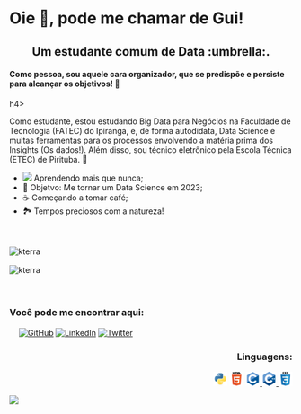 <h1>Oie 👋, pode me chamar de Gui!</h1>

<h2 align ="center">Um estudante comum de Data :umbrella:.</h2>

<h4>Como pessoa, sou aquele cara organizador, que se predispõe e persiste para alcançar os objetivos! 👐 </h4>h4>

Como estudante, estou estudando Big Data para Negócios na Faculdade de Tecnologia (FATEC) do Ipiranga, e, de forma autodidata, Data Science e muitas ferramentas para os processos envolvendo a matéria prima dos Insights (Os dados!). Além disso, sou técnico eletrônico pela Escola Técnica (ETEC) de Pirituba. 📖

- <img src="https://github.com/seanprashad/slackmoji/blob/master/emoji/blob/blob-wine-gif.gif" width="20"> Aprendendo mais que nunca;
- :pushpin: Objetvo: Me tornar um Data Science em 2023;
- ☕ Começando a tomar café; 
- 🏞️ Tempos preciosos com a natureza! 


<a>ㅤ</a>
<p><img align="center" src="https://github-readme-stats.vercel.app/api?username=guilfaria&show_icons=true&locale=en&theme=dark" alt="kterra" /></p>
<p><img align="center" src="https://github-readme-streak-stats.herokuapp.com?user=guilfaria&theme=dark&date_format=j%20M%5B%20Y%5D" alt="kterra" /></p>
<a>ㅤ</a>


### Você pode me encontrar aqui:
<a>ㅤ</a>
[![GitHub](https://img.shields.io/badge/github-%23121011.svg?style=for-the-badge&logo=github&logoColor=white&link=https://github.com/GuilFaria)](https://github.com/GuilFaria)      [![LinkedIn](https://img.shields.io/badge/linkedin-%230077B5.svg?style=for-the-badge&logo=linkedin&logoColor=white&link=https:https://www.linkedin.com/in/guilhermegabrielpf/)](https://www.linkedin.com/in/guilhermegabrielpf/)                 [![Twitter](https://img.shields.io/badge/Twitter-%231DA1F2.svg?style=for-the-badge&logo=Twitter&logoColor=white&https://twitter.com/GuilPFaria)](https://twitter.com/GuilPFaria)


<h3 align="right">Linguagens:</h3>
<p align="right"> <img src="https://raw.githubusercontent.com/devicons/devicon/master/icons/python/python-original.svg" alt="python" width="25" height="25"/></a> <img src="https://raw.githubusercontent.com/devicons/devicon/master/icons/html5/html5-original-wordmark.svg" alt="python" width="25" height="25"/> </a> <a href="https://www.python.org" target="_blank" rel="noreferrer"> <img src="https://raw.githubusercontent.com/devicons/devicon/master/icons/c/c-original.svg" alt="c" width="25" height="25"/> </a> <a href="https://www.w3schools.com/cpp/" target="_blank" rel="noreferrer"> <img src="https://raw.githubusercontent.com/devicons/devicon/master/icons/cplusplus/cplusplus-original.svg" alt="cplusplus" width="25" height="25"/> </a> <a href="https://www.w3schools.com/css/" target="_blank" rel="noreferrer"> <img src="https://raw.githubusercontent.com/devicons/devicon/master/icons/css3/css3-original-wordmark.svg" alt="css3" width="25" height="25"/> </a> <a href="https://git-scm.com/" target="_blank" rel="noreferrer">  <a href="https://www.w3.org/html/" target="_blank" rel="noreferrer">  </p>
<!--🦶FOOTER--> 
<img src="https://raw.githubusercontent.com/trinib/trinib/82213791fa9ff58d3ca768ddd6de2489ec23ffca/images/footer.svg">
